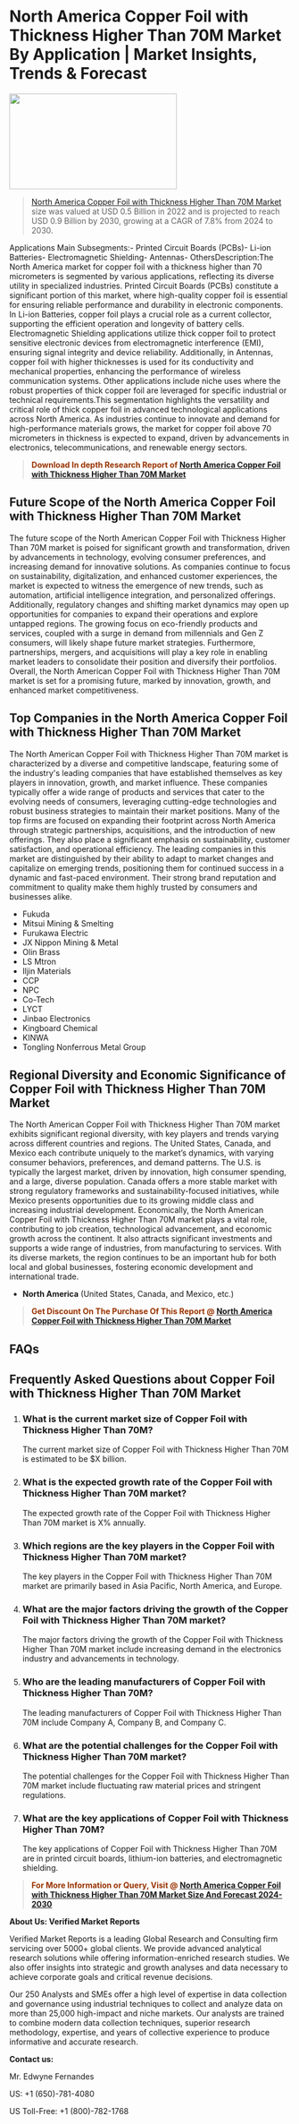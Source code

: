 <p><h1>North America Copper Foil with Thickness Higher Than 70M Market By Application | Market Insights, Trends & Forecast</h1><p><img class="aligncenter size-medium wp-image-105565" src="https://ffe5etoiles.com/wp-content/uploads/2025/01/MST7-300x171.png" alt="" width="300" height="171" /></p><blockquote><p><a href="https://www.verifiedmarketreports.com/download-sample/?rid=515818&utm_source=Github-NA&utm_medium=358" target="_blank">North America Copper Foil with Thickness Higher Than 70M Market</a> size was valued at USD 0.5 Billion in 2022 and is projected to reach USD 0.9 Billion by 2030, growing at a CAGR of 7.8% from 2024 to 2030.</p></blockquote>Applications Main Subsegments:- Printed Circuit Boards (PCBs)- Li-ion Batteries- Electromagnetic Shielding- Antennas- OthersDescription:The North America market for copper foil with a thickness higher than 70 micrometers is segmented by various applications, reflecting its diverse utility in specialized industries. Printed Circuit Boards (PCBs) constitute a significant portion of this market, where high-quality copper foil is essential for ensuring reliable performance and durability in electronic components. In Li-ion Batteries, copper foil plays a crucial role as a current collector, supporting the efficient operation and longevity of battery cells. Electromagnetic Shielding applications utilize thick copper foil to protect sensitive electronic devices from electromagnetic interference (EMI), ensuring signal integrity and device reliability. Additionally, in Antennas, copper foil with higher thicknesses is used for its conductivity and mechanical properties, enhancing the performance of wireless communication systems. Other applications include niche uses where the robust properties of thick copper foil are leveraged for specific industrial or technical requirements.This segmentation highlights the versatility and critical role of thick copper foil in advanced technological applications across North America. As industries continue to innovate and demand for high-performance materials grows, the market for copper foil above 70 micrometers in thickness is expected to expand, driven by advancements in electronics, telecommunications, and renewable energy sectors.</p><blockquote><p><span style="color: #993300;"><strong>Download In depth Research Report of <a href="https://www.verifiedmarketreports.com/download-sample/?rid=515818&utm_source=Github-NA&utm_medium=358">North America Copper Foil with Thickness Higher Than 70M Market</a></strong></span></p></blockquote><h2>Future Scope of the North America Copper Foil with Thickness Higher Than 70M Market</h2><p>The future scope of the North American Copper Foil with Thickness Higher Than 70M market is poised for significant growth and transformation, driven by advancements in technology, evolving consumer preferences, and increasing demand for innovative solutions. As companies continue to focus on sustainability, digitalization, and enhanced customer experiences, the market is expected to witness the emergence of new trends, such as automation, artificial intelligence integration, and personalized offerings. Additionally, regulatory changes and shifting market dynamics may open up opportunities for companies to expand their operations and explore untapped regions. The growing focus on eco-friendly products and services, coupled with a surge in demand from millennials and Gen Z consumers, will likely shape future market strategies. Furthermore, partnerships, mergers, and acquisitions will play a key role in enabling market leaders to consolidate their position and diversify their portfolios. Overall, the North American Copper Foil with Thickness Higher Than 70M market is set for a promising future, marked by innovation, growth, and enhanced market competitiveness.</p><h2>Top Companies in the North America Copper Foil with Thickness Higher Than 70M Market</h2><p>The North American Copper Foil with Thickness Higher Than 70M market is characterized by a diverse and competitive landscape, featuring some of the industry's leading companies that have established themselves as key players in innovation, growth, and market influence. These companies typically offer a wide range of products and services that cater to the evolving needs of consumers, leveraging cutting-edge technologies and robust business strategies to maintain their market positions. Many of the top firms are focused on expanding their footprint across North America through strategic partnerships, acquisitions, and the introduction of new offerings. They also place a significant emphasis on sustainability, customer satisfaction, and operational efficiency. The leading companies in this market are distinguished by their ability to adapt to market changes and capitalize on emerging trends, positioning them for continued success in a dynamic and fast-paced environment. Their strong brand reputation and commitment to quality make them highly trusted by consumers and businesses alike.</p><p><ul><li>Fukuda </li><li> Mitsui Mining & Smelting </li><li> Furukawa Electric </li><li> JX Nippon Mining & Metal </li><li> Olin Brass </li><li> LS Mtron </li><li> Iljin Materials </li><li> CCP </li><li> NPC </li><li> Co-Tech </li><li> LYCT </li><li> Jinbao Electronics </li><li> Kingboard Chemical </li><li> KINWA </li><li> Tongling Nonferrous Metal Group</li></ul></p><h2>Regional Diversity and Economic Significance of Copper Foil with Thickness Higher Than 70M Market</h2><p>The North American Copper Foil with Thickness Higher Than 70M market exhibits significant regional diversity, with key players and trends varying across different countries and regions. The United States, Canada, and Mexico each contribute uniquely to the market’s dynamics, with varying consumer behaviors, preferences, and demand patterns. The U.S. is typically the largest market, driven by innovation, high consumer spending, and a large, diverse population. Canada offers a more stable market with strong regulatory frameworks and sustainability-focused initiatives, while Mexico presents opportunities due to its growing middle class and increasing industrial development. Economically, the North American Copper Foil with Thickness Higher Than 70M market plays a vital role, contributing to job creation, technological advancement, and economic growth across the continent. It also attracts significant investments and supports a wide range of industries, from manufacturing to services. With its diverse markets, the region continues to be an important hub for both local and global businesses, fostering economic development and international trade.</p><ul> <li><strong>North America</strong> (United States, Canada, and Mexico, etc.)</li></ul><blockquote><p><span style="color: #993300;"><strong>Get Discount On The Purchase Of This Report @ <a href="https://www.verifiedmarketreports.com/ask-for-discount/?rid=515818&utm_source=Github-NA&utm_medium=358">North America Copper Foil with Thickness Higher Than 70M Market</a></strong></span></p></blockquote><h2>FAQs</h2><p> <h2>Frequently Asked Questions about Copper Foil with Thickness Higher Than 70M Market</h1> <ol> <li> <h3>What is the current market size of Copper Foil with Thickness Higher Than 70M?</div><div></h3> <p>The current market size of Copper Foil with Thickness Higher Than 70M is estimated to be $X billion.</p> </li> <li> <h3>What is the expected growth rate of the Copper Foil with Thickness Higher Than 70M market?</div><div></h3> <p>The expected growth rate of the Copper Foil with Thickness Higher Than 70M market is X% annually.</p> </li> <li> <h3>Which regions are the key players in the Copper Foil with Thickness Higher Than 70M market?</div><div></h3> <p>The key players in the Copper Foil with Thickness Higher Than 70M market are primarily based in Asia Pacific, North America, and Europe.</p> </li> <li> <h3>What are the major factors driving the growth of the Copper Foil with Thickness Higher Than 70M market?</div><div></h3> <p>The major factors driving the growth of the Copper Foil with Thickness Higher Than 70M market include increasing demand in the electronics industry and advancements in technology.</p> </li> <li> <h3>Who are the leading manufacturers of Copper Foil with Thickness Higher Than 70M?</div><div></h3> <p>The leading manufacturers of Copper Foil with Thickness Higher Than 70M include Company A, Company B, and Company C.</p> </li> <li> <h3>What are the potential challenges for the Copper Foil with Thickness Higher Than 70M market?</div><div></h3> <p>The potential challenges for the Copper Foil with Thickness Higher Than 70M market include fluctuating raw material prices and stringent regulations.</p> </li> <li> <h3>What are the key applications of Copper Foil with Thickness Higher Than 70M?</div><div></h3> <p>The key applications of Copper Foil with Thickness Higher Than 70M are in printed circuit boards, lithium-ion batteries, and electromagnetic shielding.</p> </li> </ol></body></html></p><blockquote><p><span style="color: #993300;"><strong>For More Information or Query, Visit @ <a href="https://www.verifiedmarketreports.com/product/copper-foil-with-thickness-higher-than-70-m-market-size-and-forecast/">North America Copper Foil with Thickness Higher Than 70M Market Size And Forecast 2024-2030</a></strong></span></p></blockquote><p><strong>About Us: Verified Market Reports</strong></p><p>Verified Market Reports is a leading Global Research and Consulting firm servicing over 5000+ global clients. We provide advanced analytical research solutions while offering information-enriched research studies. We also offer insights into strategic and growth analyses and data necessary to achieve corporate goals and critical revenue decisions.</p><p>Our 250 Analysts and SMEs offer a high level of expertise in data collection and governance using industrial techniques to collect and analyze data on more than 25,000 high-impact and niche markets. Our analysts are trained to combine modern data collection techniques, superior research methodology, expertise, and years of collective experience to produce informative and accurate research.</p><p><strong>Contact us:</strong></p><p>Mr. Edwyne Fernandes</p><p>US: +1 (650)-781-4080</p><p>US Toll-Free: +1 (800)-782-1768</p>
